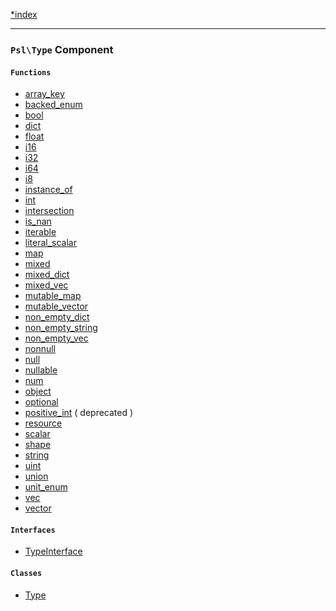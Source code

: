 <!--
    This markdown file was generated using `docs/documenter.php`.

    Any edits to it will likely be lost.
-->

[*index](./../README.md)

---

### `Psl\Type` Component

#### `Functions`

- [array_key](./../../src/Psl/Type/array_key.php#L10)
- [backed_enum](./../../src/Psl/Type/backed_enum.php#L16)
- [bool](./../../src/Psl/Type/bool.php#L10)
- [dict](./../../src/Psl/Type/dict.php#L16)
- [float](./../../src/Psl/Type/float.php#L10)
- [i16](./../../src/Psl/Type/i16.php#L12)
- [i32](./../../src/Psl/Type/i32.php#L12)
- [i64](./../../src/Psl/Type/i64.php#L12)
- [i8](./../../src/Psl/Type/i8.php#L12)
- [instance_of](./../../src/Psl/Type/instance_of.php#L14)
- [int](./../../src/Psl/Type/int.php#L10)
- [intersection](./../../src/Psl/Type/intersection.php#L18)
- [is_nan](./../../src/Psl/Type/is_nan.php#L14)
- [iterable](./../../src/Psl/Type/iterable.php#L16)
- [literal_scalar](./../../src/Psl/Type/literal_scalar.php#L14)
- [map](./../../src/Psl/Type/map.php#L18)
- [mixed](./../../src/Psl/Type/mixed.php#L10)
- [mixed_dict](./../../src/Psl/Type/mixed_dict.php#L10)
- [mixed_vec](./../../src/Psl/Type/mixed_vec.php#L10)
- [mutable_map](./../../src/Psl/Type/mutable_map.php#L18)
- [mutable_vector](./../../src/Psl/Type/mutable_vector.php#L16)
- [non_empty_dict](./../../src/Psl/Type/non_empty_dict.php#L16)
- [non_empty_string](./../../src/Psl/Type/non_empty_string.php#L10)
- [non_empty_vec](./../../src/Psl/Type/non_empty_vec.php#L14)
- [nonnull](./../../src/Psl/Type/nonnull.php#L12)
- [null](./../../src/Psl/Type/null.php#L10)
- [nullable](./../../src/Psl/Type/nullable.php#L14)
- [num](./../../src/Psl/Type/num.php#L10)
- [object](./../../src/Psl/Type/object.php#L10)
- [optional](./../../src/Psl/Type/optional.php#L14)
- [positive_int](./../../src/Psl/Type/positive_int.php#L12) ( deprecated )
- [resource](./../../src/Psl/Type/resource.php#L12)
- [scalar](./../../src/Psl/Type/scalar.php#L10)
- [shape](./../../src/Psl/Type/shape.php#L15)
- [string](./../../src/Psl/Type/string.php#L10)
- [uint](./../../src/Psl/Type/uint.php#L12)
- [union](./../../src/Psl/Type/union.php#L16)
- [unit_enum](./../../src/Psl/Type/unit_enum.php#L16)
- [vec](./../../src/Psl/Type/vec.php#L14)
- [vector](./../../src/Psl/Type/vector.php#L16)

#### `Interfaces`

- [TypeInterface](./../../src/Psl/Type/TypeInterface.php#L14)

#### `Classes`

- [Type](./../../src/Psl/Type/Type.php#L15)


